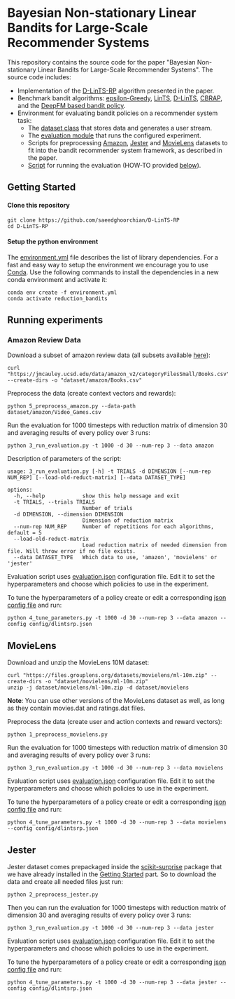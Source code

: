 # Bayesian Non-stationary Linear Bandits for Large-Scale Recommender Systems

This repository contains the source code for the paper "Bayesian Non-stationary Linear Bandits for Large-Scale Recommender Systems".
The source code includes:
- Implementation of the [D-LinTS-RP](https://github.com/saeedghoorchian/D-LinTS-RP/blob/main/policies/dlintsrp.py) algorithm presented in the paper.
- Benchmark bandit algorithms: [epsilon-Greedy](https://github.com/saeedghoorchian/D-LinTS-RP/blob/main/policies/egreedy.py),
[LinTS](https://github.com/saeedghoorchian/D-LinTS-RP/blob/main/policies/linear_ts.py),
[D-LinTS](https://github.com/saeedghoorchian/D-LinTS-RP/blob/main/policies/d_lin_ts.py), 
[CBRAP](https://github.com/saeedghoorchian/D-LinTS-RP/blob/main/policies/cbrap.py), and the
[DeepFM based bandit policy](https://github.com/saeedghoorchian/D-LinTS-RP/blob/main/policies/deepfm.py).
- Environment for evaluating bandit policies on a recommender system task:
    - The [dataset class](https://github.com/saeedghoorchian/D-LinTS-RP/blob/main/data_loading/recommender_dataset.py) that stores data and generates a user stream.
    - The [evaluation module](https://github.com/saeedghoorchian/D-LinTS-RP/blob/main/evaluator.py) that runs the configured experiment.
    - Scripts for preprocessing [Amazon](https://github.com/saeedghoorchian/D-LinTS-RP/blob/main/5_preprocess_amazon.py),
  [Jester](https://github.com/saeedghoorchian/D-LinTS-RP/blob/main/2_preprocess_jester.py) and 
  [MovieLens](https://github.com/saeedghoorchian/D-LinTS-RP/blob/main/1_preprocess_movielens.py) 
  datasets to fit 
  into the bandit recommender system framework, as described in the paper.
    - [Script](https://github.com/saeedghoorchian/D-LinTS-RP/blob/main/3_run_evaluation.py)
  for running the evaluation (HOW-TO provided [below](https://github.com/saeedghoorchian/D-LinTS-RP/tree/main#running-experiments)).

## Getting Started 

#### Clone this repository
```
git clone https://github.com/saeedghoorchian/D-LinTS-RP
cd D-LinTS-RP 
```

#### Setup the python environment

The [environment.yml](https://github.com/saeedghoorchian/D-LinTS-RP/blob/main/environment.yml)
file describes the list of library dependencies. For a fast and easy way to setup the environment we encourage you to
use [Conda](https://docs.conda.io/en/latest/miniconda.html). Use the following commands to install the dependencies in
a new conda environment and activate it:
```
conda env create -f environment.yml
conda activate reduction_bandits
```

## Running experiments

### Amazon Review Data 
Download a subset of amazon review data (all subsets available [here](https://nijianmo.github.io/amazon/#subsets)):
```
curl "https://jmcauley.ucsd.edu/data/amazon_v2/categoryFilesSmall/Books.csv" --create-dirs -o "dataset/amazon/Books.csv"
```
Preprocess the data (create context vectors and rewards):
```
python 5_preprocess_amazon.py --data-path dataset/amazon/Video_Games.csv
```
Run the evaluation for 1000 timesteps with reduction matrix of dimension 30 and averaging results of every policy over 3 runs:
```
python 3_run_evaluation.py -t 1000 -d 30 --num-rep 3 --data amazon
```
Description of parameters of the script:
```
usage: 3_run_evaluation.py [-h] -t TRIALS -d DIMENSION [--num-rep NUM_REP] [--load-old-reduct-matrix] [--data DATASET_TYPE]

options:
  -h, --help            show this help message and exit
  -t TRIALS, --trials TRIALS
                        Number of trials
  -d DIMENSION, --dimension DIMENSION
                        Dimension of reduction matrix
  --num-rep NUM_REP     Number of repetitions for each algorithms, default = 5
  --load-old-reduct-matrix
                        Load reduction matrix of needed dimension from file. Will throw error if no file exists.
  --data DATASET_TYPE   Which data to use, 'amazon', 'movielens' or 'jester'
```
Evaluation script uses [evaluation.json](https://github.com/saeedghoorchian/D-LinTS-RP/blob/main/config/evaluation.json)
configuration file. Edit it to set the hyperparameters and choose which
policies to use in the experiment.

To tune the hyperparameters of a policy create or edit a corresponding [json config file](https://github.com/saeedghoorchian/D-LinTS-RP/blob/main/config/dlintsrp.json)
and run:
```
python 4_tune_parameters.py -t 1000 -d 30 --num-rep 3 --data amazon --config config/dlintsrp.json
```

## MovieLens

Download and unzip the MovieLens 10M dataset:
```
curl "https://files.grouplens.org/datasets/movielens/ml-10m.zip" --create-dirs -o "dataset/movielens/ml-10m.zip"
unzip -j dataset/movielens/ml-10m.zip -d dataset/movielens
```
**Note**: You can use other versions of the MovieLens dataset as well, as long as they contain movies.dat and ratings.dat files.

Preprocess the data (create user and action contexts and reward vectors):
```
python 1_preprocess_movielens.py
```

Run the evaluation for 1000 timesteps with reduction matrix of dimension 30 and averaging results of every policy over 3 runs:
```
python 3_run_evaluation.py -t 1000 -d 30 --num-rep 3 --data movielens
```
Evaluation script uses [evaluation.json](https://github.com/saeedghoorchian/D-LinTS-RP/blob/main/config/evaluation.json)
configuration file. Edit it to set the hyperparameters and choose which
policies to use in the experiment.

To tune the hyperparameters of a policy create or edit a corresponding [json config file](https://github.com/saeedghoorchian/D-LinTS-RP/blob/main/config/dlintsrp.json)
and run:
```
python 4_tune_parameters.py -t 1000 -d 30 --num-rep 3 --data movielens --config config/dlintsrp.json
```

## Jester
Jester dataset comes prepackaged inside the [scikit-surprise](https://surpriselib.com/) package that we have already installed
in the [Getting Started](https://github.com/saeedghoorchian/D-LinTS-RP#setup-the-environment) part. So to download the data and create all needed files just run:
```
python 2_preprocess_jester.py 
```

Then you can run the evaluation for 1000 timesteps with reduction matrix of dimension 30 and averaging results of every policy over 3 runs:
```
python 3_run_evaluation.py -t 1000 -d 30 --num-rep 3 --data jester
```
Evaluation script uses [evaluation.json](https://github.com/saeedghoorchian/D-LinTS-RP/blob/main/config/evaluation.json)
configuration file. Edit it to set the hyperparameters and choose which
policies to use in the experiment.

To tune the hyperparameters of a policy create or edit a corresponding [json config file](https://github.com/saeedghoorchian/D-LinTS-RP/blob/main/config/dlintsrp.json)
and run:
```
python 4_tune_parameters.py -t 1000 -d 30 --num-rep 3 --data jester --config config/dlintsrp.json
```
